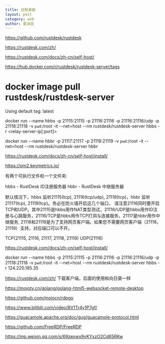 ```yaml
---
title: 远程桌面
layout: post
category: web
author: 夏泽民
---
```

https://github.com/rustdesk/rustdesk

https://rustdesk.com/zh/

https://rustdesk.com/docs/zh-cn/self-host/

https://hub.docker.com/r/rustdesk/rustdesk-server/tags

# docker image pull rustdesk/rustdesk-server
Using default tag: latest


docker run --name hbbs -p 21115:21115 -p 21116:21116 -p 21116:21116/udp -p 21118:21118 -v `pwd`:/root -it --net=host --rm rustdesk/rustdesk-server hbbs -r <relay-server-ip[:port]>

docker run --name hbbr -p 21117:21117 -p 21119:21119 -v `pwd`:/root -it --net=host --rm rustdesk/rustdesk-server hbbr

https://rustdesk.com/docs/zh-cn/self-host/install/

https://pm2.keymetrics.io/

有两个可执行文件和一个文件夹:

hbbs - RustDesk ID注册服务器
hbbr - RustDesk 中继服务器

默认情况下，hbbs 监听21115(tcp), 21116(tcp/udp), 21118(tcp)，hbbr 监听21117(tcp), 21119(tcp)。务必在防火墙开启这几个端口， 请注意21116同时要开启TCP和UDP。其中21115是hbbs用作NAT类型测试，21116/UDP是hbbs用作ID注册与心跳服务，21116/TCP是hbbs用作TCP打洞与连接服务，21117是hbbr用作中继服务, 21118和21119是为了支持网页客户端。如果您不需要网页客户端（21118，21119）支持，对应端口可以不开。

TCP(21115, 21116, 21117, 21118, 21119)
UDP(21116)

https://rustdesk.com/docs/zh-cn/self-host/install/

docker run --name hbbs -p 21115:21115 -p 21116:21116 -p 21116:21116/udp -p 21118:21118 -v `pwd`:/root -it --net=host --rm rustdesk/rustdesk-server hbbs -r 124.220.185.35

https://rustdesk.com/zh/
下载客户端，后面的使用和向日葵一样
<!-- more -->
https://mojotv.cn/golang/golang-html5-websocket-remote-desktop

https://github.com/mojocn/rdpgo

https://www.bilibili.com/video/BV1Tr4y1P7gf/

https://guacamole.apache.org/doc/gug/guacamole-protocol.html

https://github.com/FreeRDP/FreeRDP

https://mp.weixin.qq.com/s/69zexwx9vKYxzO2Cd65RKw


